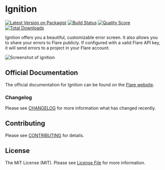 # Ignition

[![Latest Version on Packagist](https://img.shields.io/packagist/v/facade/flare.svg?style=flat-square)](https://packagist.org/packages/facade/flare)
[![Build Status](https://img.shields.io/circleci/build/gh/spatie/flare/master.svg?token=8fa8ce4d514d525bdab557f351df1afc2f6b1720&style=flat-square)](https://circleci.com/gh/spatie/workflows/flare)
[![Quality Score](https://img.shields.io/scrutinizer/g/facade/flare.svg?style=flat-square)](https://scrutinizer-ci.com/g/facade/flare)
[![Total Downloads](https://img.shields.io/packagist/dt/facade/flare.svg?style=flat-square)](https://packagist.org/packages/facade/flare)

Ignition offers you a beautiful, customizable error screen. It also allows you to share your errors to Flare publicly. 
If configured with a valid Flare API key, it will send errors to a project in your Flare account.

![Screenshot of ignition](https://facade.github.io/ignition/screenshot.png)

## Official Documentation

The official documentation for Ignition can be found on the [Flare website](http://flareapp.io.test/docs/ignition-for-facade/installation).

### Changelog

Please see [CHANGELOG](CHANGELOG.md) for more information what has changed recently.

## Contributing

Please see [CONTRIBUTING](CONTRIBUTING.md) for details.

## License

The MIT License (MIT). Please see [License File](LICENSE.md) for more information.
